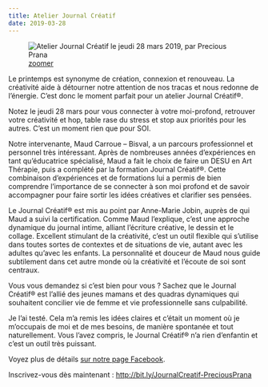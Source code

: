 ```yaml
---
title: Atelier Journal Créatif
date: 2019-03-28
---
```


<figure class="poster">
  <img
    src="/images/2019-03-28-atelier-journal-creatif-360.jpg"
    srcset="
      /images/2019-03-28-atelier-journal-creatif-360.jpg 360w,
      /images/2019-03-28-atelier-journal-creatif-480.jpg 480w,
      /images/2019-03-28-atelier-journal-creatif-640.jpg 640w,
      /images/2019-03-28-atelier-journal-creatif-800.jpg 800w"
    sizes="(min-width: 55rem) 15rem, 27vw"
    alt="Atelier Journal Créatif le jeudi 28 mars 2019, par Precious Prana" />
  <figcaption><a href="/images/2019-03-28-atelier-journal-creatif.jpg" target="_blank">zoomer</a></figcaption>
</figure>

Le printemps est synonyme de création, connexion et renouveau. La créativité aide à détourner notre attention de nos tracas et nous redonne de l’énergie. C’est donc le moment parfait pour un atelier Journal Créatif®.

Notez le jeudi 28 mars pour vous connecter à votre moi-profond, retrouver votre créativité et hop, table rase du stress et stop aux priorités pour les autres. C’est un moment rien que pour SOI.

Notre intervenante, Maud Carroue – Bisval, a un parcours professionnel et personnel très intéressant. Après de nombreuses années d’expériences en tant qu’éducatrice spécialisé, Maud a fait le choix de faire un DESU en Art Thérapie, puis a complété par la formation Journal Créatif®. Cette combinaison d’expériences et de formations lui a permis de bien comprendre l’importance de se connecter à son moi profond et de savoir accompagner pour faire sortir les idées créatives et clarifier ses pensées.

Le Journal Créatif® est mis au point par Anne-Marie Jobin, auprès de qui Maud a suivi la certification. Comme Maud l’explique, c’est une approche dynamique du journal intime, alliant l’écriture créative, le dessin et le collage. Excellent stimulant de la créativité, c’est un outil flexible qui s’utilise dans toutes sortes de contextes et de situations de vie, autant avec les adultes qu’avec les enfants. La personnalité et douceur de Maud nous guide subtilement dans cet autre monde où la créativité et l’écoute de soi sont centraux.

Vous vous demandez si c’est bien pour vous ? Sachez que le Journal Créatif® est l’allié des jeunes mamans et des quadras dynamiques qui souhaitent concilier vie de femme et vie professionnelle sans culpabilité.

Je l’ai testé. Cela m’a remis les idées claires et c’était un moment où je m’occupais de moi et de mes besoins, de manière spontanée et tout naturellement. Vous l’avez compris, le Journal Créatif® n’a rien d’enfantin et c’est un outil très puissant.

Voyez plus de détails <a href="https://www.facebook.com/events/1101982766675294/" class="facebook">sur notre page Facebook</a>.

Inscrivez-vous dès maintenant&nbsp;: <http://bit.ly/JournalCreatif-PreciousPrana>
